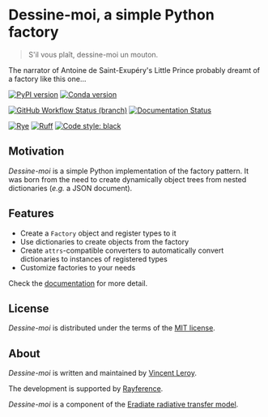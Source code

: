 # Dessine-moi, a simple Python factory

> S'il vous plaît, dessine-moi un mouton.

The narrator of Antoine de Saint-Exupéry's Little Prince probably dreamt of a factory like this one...

[![PyPI version](https://img.shields.io/pypi/v/dessinemoi?color=blue)](https://pypi.org/project/dessinemoi)
[![Conda version](https://img.shields.io/conda/v/conda-forge/dessinemoi?color=blue)](https://anaconda.org/conda-forge/dessinemoi)

[![GitHub Workflow Status (branch)](https://img.shields.io/github/actions/workflow/status/leroyvn/dessinemoi/ci.yml?branch=main)](https://github.com/leroyvn/dessinemoi/actions/workflows/ci.yml)
[![Documentation Status](https://img.shields.io/readthedocs/dessinemoi)](https://dessinemoi.readthedocs.io)

[![Rye](https://img.shields.io/endpoint?url=https://raw.githubusercontent.com/mitsuhiko/rye/main/artwork/badge.json)](https://rye-up.com)
[![Ruff](https://img.shields.io/endpoint?url=https://raw.githubusercontent.com/astral-sh/ruff/main/assets/badge/v2.json)](https://github.com/astral-sh/ruff)
[![Code style: black](https://img.shields.io/badge/code%20style-black-black?style)](https://black.readthedocs.io)

## Motivation

*Dessine-moi* is a simple Python implementation of the factory pattern. It was
born from the need to create dynamically object trees from nested dictionaries
(*e.g.* a JSON document).

## Features

- Create a `Factory` object and register types to it
- Use dictionaries to create objects from the factory
- Create `attrs`-compatible converters to automatically convert dictionaries to
  instances of registered types
- Customize factories to your needs

Check the [documentation](https://dessinemoi.readthedocs.io) for more detail.

## License

*Dessine-moi* is distributed under the terms of the
[MIT license](https://choosealicense.com/licenses/mit/).

## About

*Dessine-moi* is written and maintained by [Vincent Leroy](https://github.com/leroyvn).

The development is supported by [Rayference](https://www.rayference.eu).

*Dessine-moi* is a component of the
[Eradiate radiative transfer model](https://www.eradiate.eu).

